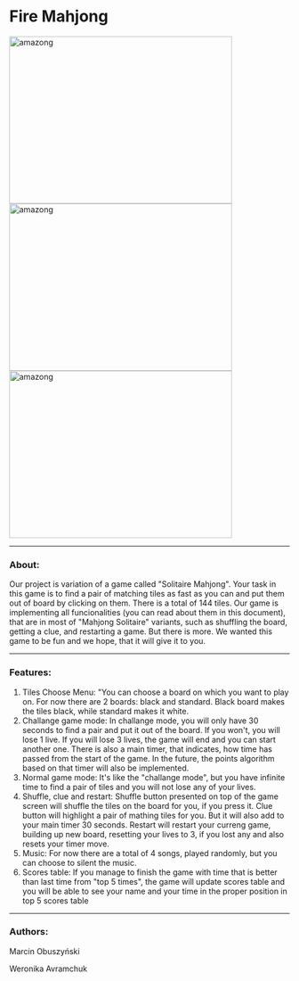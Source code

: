 #  Fire Mahjong
<a href="https://en.wikipedia.org/wiki/Mahjong_solitaire"><img src="https://i.imgur.com/39lE8o2.png" alt="amazong" height="300" width="400" border="0" /></a>
<a href="https://en.wikipedia.org/wiki/Mahjong_solitaire"><img src="https://i.imgur.com/b4jUQiC.png" alt="amazong" height="300" width="400" border="0" /></a>
<a href="https://i.imgur.com/quPeA4L.png"><img src="https://i.imgur.com/quPeA4L.png" alt="amazong" height="300" width="400" border="0" /></a>

-------
### About:


Our project is variation of a game called "Solitaire Mahjong". Your task in this game is to find a pair of matching tiles as fast
as you can and put them out of board by clicking on them. There is a total of 144 tiles. Our game is implementing all funcionalities
(you can read about them in this document), that are in most of "Mahjong Solitaire" variants, such as shuffling the board,
getting a clue, and restarting a game. But there is more. We wanted this game to be fun and we hope, that it will give it to you.

-------
### Features:

1) Tiles Choose Menu: "You can choose a board on which you want to play on. For now there are 2 boards: black and standard. Black board
makes the tiles black, while standard makes it white.
2) Challange game mode: In challange mode, you will only have 30 seconds to find a pair and put it out of the board. If you won't, you will
lose 1 live. If you will lose 3 lives, the game will end and you can start another one. There is also a main timer, that indicates, how
time has passed from the start of the game. In the future, the points algorithm based on that timer will also be implemented.
3) Normal game mode: It's like the "challange mode", but you have infinite time to find a pair of tiles and you will not lose any of
your lives.
4) Shuffle, clue and restart: Shuffle button presented on top of the game screen will shuffle the tiles on the board for you, if you
press it. Clue button will highlight a pair of mathing tiles for you. But it will also add to your main timer 30 seconds.
Restart will restart your curreng game, building up new board, resetting your lives to 3, if you lost any and also resets your timer
move.
5) Music: For now there are a total of 4 songs, played randomly, but you can choose to silent the music.
6) Scores table: If you manage to finish the game with time that is better than last time from "top 5 times", the game will
update scores table and you will be able to see your name and your time in the proper position in top 5 scores table

--------
### Authors:

Marcin Obuszyński

Weronika Avramchuk
